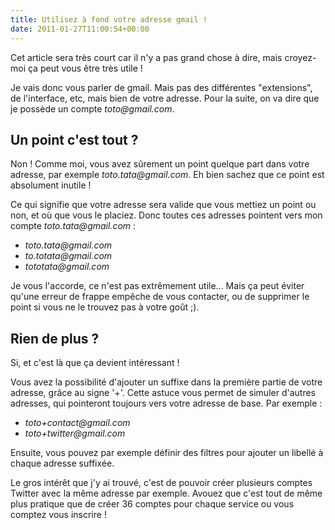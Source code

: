 ```yaml
---
title: Utilisez à fond votre adresse gmail !
date: 2011-01-27T11:00:54+00:00
---
```


Cet article sera très court car il n'y a pas grand chose à dire, mais croyez-moi ça peut vous être très utile !

Je vais donc vous parler de gmail. Mais pas des différentes "extensions", de l'interface, etc, mais bien de votre adresse. Pour la suite, on va dire que je possède un compte _toto@gmail.com_.

## Un point c'est tout ?

Non ! Comme moi, vous avez sûrement un point quelque part dans votre adresse, par exemple _toto.tata@gmail.com_. Eh bien sachez que ce point est absolument inutile !

Ce qui signifie que votre adresse sera valide que vous mettiez un point ou non, et où que vous le placiez. Donc toutes ces adresses pointent vers mon compte _toto.tata@gmail.com_ :

*   _toto.tata@gmail.com_
*   _to.totata@gmail.com_
*   _tototata@gmail.com_

Je vous l'accorde, ce n'est pas extrêmement utile... Mais ça peut éviter qu'une erreur de frappe empêche de vous contacter, ou de supprimer le point si vous ne le trouvez pas à votre goût ;).

## Rien de plus ?

Si, et c'est là que ça devient intéressant !

Vous avez la possibilité d'ajouter un suffixe dans la première partie de votre adresse, grâce au signe '+'. Cette astuce vous permet de simuler d'autres adresses, qui pointeront toujours vers votre adresse de base. Par exemple :

*   _toto+contact@gmail.com_
*   _toto+twitter@gmail.com_

Ensuite, vous pouvez par exemple définir des filtres pour ajouter un libellé à chaque adresse suffixée.

Le gros intérêt que j'y ai trouvé, c'est de pouvoir créer plusieurs comptes Twitter avec la même adresse par exemple. Avouez que c'est tout de même plus pratique que de créer 36 comptes pour chaque service ou vous comptez vous inscrire !